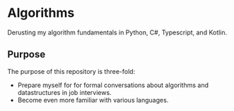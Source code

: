 # Algorithms

Derusting my algorithm fundamentals in Python, C#, Typescript, and Kotlin.

## Purpose

The purpose of this repository is three-fold:

- Prepare myself for for formal conversations about algorithms and datastructures in job interviews.
- Become even more familiar with various languages.
